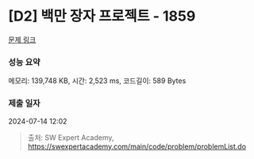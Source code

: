 # [D2] 백만 장자 프로젝트 - 1859 

[문제 링크](https://swexpertacademy.com/main/code/problem/problemDetail.do?contestProbId=AV5LrsUaDxcDFAXc) 

### 성능 요약

메모리: 139,748 KB, 시간: 2,523 ms, 코드길이: 589 Bytes

### 제출 일자

2024-07-14 12:02



> 출처: SW Expert Academy, https://swexpertacademy.com/main/code/problem/problemList.do